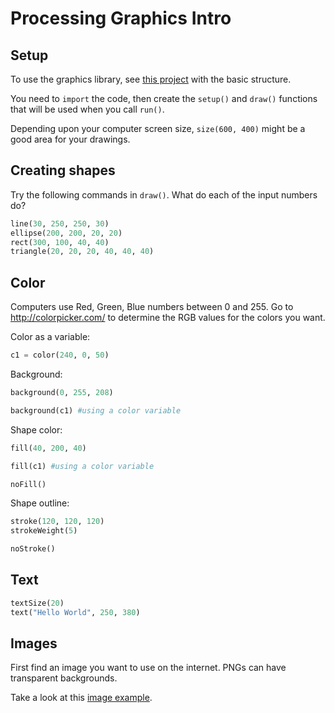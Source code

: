 # Processing Graphics Intro

## Setup
To use the graphics library, see [this project](https://trinket.io/library/trinkets/2a112790dc) with the basic structure.

You need to `import` the code, then create the `setup()` and `draw()` functions that will be used when you call `run()`.

Depending upon your computer screen size, `size(600, 400)` might be a good area for your drawings.

## Creating shapes
Try the following commands in `draw()`. What do each of the input numbers do?

```python
line(30, 250, 250, 30)
ellipse(200, 200, 20, 20)
rect(300, 100, 40, 40)
triangle(20, 20, 20, 40, 40, 40)
```



## Color
Computers use Red, Green, Blue numbers between 0 and 255. Go to http://colorpicker.com/ to determine the RGB values for the colors you want.

Color as a variable:
```python
c1 = color(240, 0, 50)
```

Background:
```python
background(0, 255, 208)
```
```python
background(c1) #using a color variable
```

Shape color:
```python
fill(40, 200, 40)
```
```python
fill(c1) #using a color variable
```
```python
noFill()
```

Shape outline:
```python
stroke(120, 120, 120)
strokeWeight(5)
```
```python
noStroke()
```

## Text
```python
textSize(20)
text("Hello World", 250, 380)
```

## Images
First find an image you want to use on the internet. PNGs can have transparent backgrounds.

Take a look at this [image example](https://trinket.io/library/trinkets/2b1216561d).
